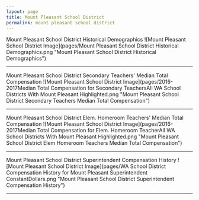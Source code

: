 ```yaml
---
layout: page
title: Mount Pleasant School District
permalink: mount pleasant school district
---
```



Mount Pleasant School District Historical Demographics
![Mount Pleasant School District Image](pages/Mount Pleasant School District Historical Demographics.png "Mount Pleasant School District Historical Demographics")

___

Mount Pleasant School District Secondary Teachers' Median Total Compensation
![Mount Pleasant School District Image](pages/2016-2017Median Total Compensation for Secondary TeachersAll WA School Districts With Mount Pleasant Highlighted.png "Mount Pleasant School District Secondary Teachers Median Total Compensation")

___

Mount Pleasant School District Elem. Homeroom Teachers' Median Total Compensation
![Mount Pleasant School District Image](pages/2016-2017Median Total Compensation for Elem. Homeroom TeacherAll WA School Districts With Mount Pleasant Highlighted.png "Mount Pleasant School District Elem Homeroom Teachers Median Total Compensation")

___

Mount Pleasant School District Superintendent Compensation History
![Mount Pleasant School District Image](pages/WA School District Compensation History for Mount Pleasant Superintendent ConstantDollars.png "Mount Pleasant School District Superintendent Compensation History")

___

